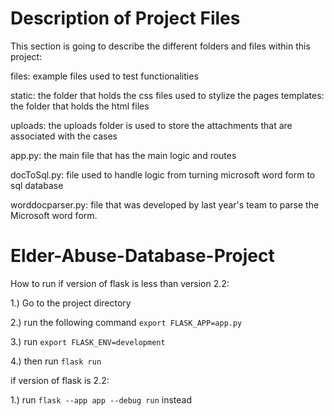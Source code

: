 # Description of Project Files
This section is going to describe the different folders and files within this project:

files: example files used to test functionalities

static: the folder that holds the css files used to stylize the pages
templates: the folder that holds the html files

uploads: the uploads folder is used to store the attachments that are associated with the cases

app.py: the main file that has the main logic and routes

docToSql.py: file used to handle logic from turning microsoft word form to sql database

worddocparser.py: file that was developed by last year's team to parse the Microsoft word form. 



# Elder-Abuse-Database-Project
How to run if version of flask is less than version 2.2:

1.) Go to the project directory 

2.) run the following command `export FLASK_APP=app.py`

3.) run `export FLASK_ENV=development`

4.) then run `flask run`


if version of flask is 2.2:

1.) run `flask --app app --debug run` instead
